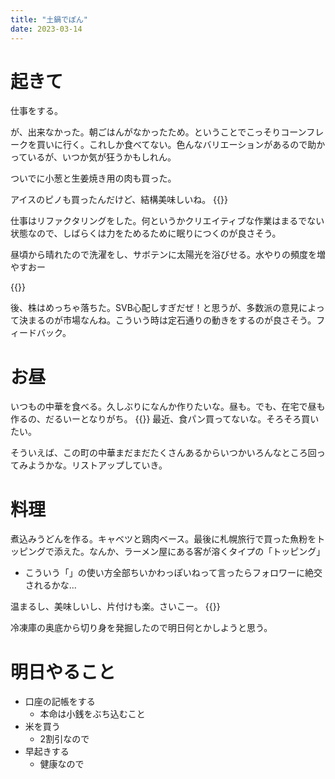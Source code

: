 ```yaml
---
title: "土鍋でぽん"
date: 2023-03-14
---
```


# 起きて
仕事をする。

が、出来なかった。朝ごはんがなかったため。ということでこっそりコーンフレークを買いに行く。これしか食べてない。色んなバリエーションがあるので助かっているが、いつか気が狂うかもしれん。

ついでに小葱と生姜焼き用の肉も買った。

アイスのピノも買ったんだけど、結構美味しいね。
{{<tweet user="dango_bot" id="1635478807787487232">}}

仕事はリファクタリングをした。何というかクリエイティブな作業はまるでない状態なので、しばらくは力をためるために眠りにつくのが良さそう。

昼頃から晴れたので洗濯をし、サボテンに太陽光を浴びせる。水やりの頻度を増やすおー

{{<tweet user="dango_bot" id="1635482460451635200">}}

後、株はめっちゃ落ちた。SVB心配しすぎだぜ！と思うが、多数派の意見によって決まるのが市場なんね。こういう時は定石通りの動きをするのが良さそう。フィードバック。
# お昼
いつもの中華を食べる。久しぶりになんか作りたいな。昼も。でも、在宅で昼も作るの、だるいーとなりがち。
{{<tweet user="dango_bot" id="1635509877950025728">}}
最近、食パン買ってないな。そろそろ買いたい。

そういえば、この町の中華まだまだたくさんあるからいつかいろんなところ回ってみようかな。リストアップしていき。
# 料理
煮込みうどんを作る。キャベツと鶏肉ベース。最後に札幌旅行で買った魚粉をトッピングで添えた。なんか、ラーメン屋にある客が溶くタイプの「トッピング」
- こういう「」の使い方全部ちいかわっぽいねって言ったらフォロワーに絶交されるかな...

温まるし、美味しいし、片付けも楽。さいこー。
{{<tweet user="dango_bot" id="1635607599793188865">}}

冷凍庫の奥底から切り身を発掘したので明日何とかしようと思う。

# 明日やること
- 口座の記帳をする
  - 本命は小銭をぶち込むこと
- 米を買う
  - 2割引なので
- 早起きする
  - 健康なので
